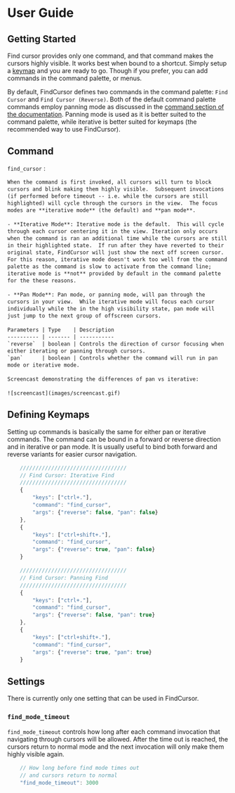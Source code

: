 # User Guide

## Getting Started

Find cursor provides only one command, and that command makes the cursors highly visible. It works best when bound to a shortcut.  Simply setup a [keymap](#defining-keymaps) and you are ready to go.  Though if you prefer, you can add commands in the command palette, or menus.

By default, FindCursor defines two commands in the command palette: `Find Cursor` and `Find Cursor (Reverse)`.  Both of the default command palette commands employ panning mode as discussed in the [command section of the documentation](#command). Panning mode is used as it is better suited to the command palette, while iterative is better suited for keymaps (the recommended way to use FindCursor).

## Command

`find_cursor`
: 

    When the command is first invoked, all cursors will turn to block cursors and blink making them highly visible.  Subsequent invocations (if performed before timeout -- i.e. while the cursors are still highlighted) will cycle through the cursors in the view.  The focus modes are **iterative mode** (the default) and **pan mode**.

    - **Iterative Mode**: Iterative mode is the default.  This will cycle through each cursor centering it in the view. Iteration only occurs when the command is ran an additional time while the cursors are still in their highlighted state.  If run after they have reverted to their original state, FindCursor will just show the next off screen cursor.  For this reason, iterative mode doesn't work too well from the command palette as the command is slow to activate from the command line; iterative mode is **not** provided by default in the command palette for the these reasons.

    - **Pan Mode**: Pan mode, or panning mode, will pan through the cursors in your view.  While iterative mode will focus each cursor individually while the in the high visibility state, pan mode will just jump to the next group of offscreen cursors.

    Parameters | Type    | Description
    ---------- | ------- | -----------
    `reverse`  | boolean | Controls the direction of cursor focusing when either iterating or panning through cursors.
    `pan`      | boolean | Controls whether the command will run in pan mode or iterative mode.

    Screencast demonstrating the differences of pan vs iterative:

    ![screencast](images/screencast.gif)


## Defining Keymaps

Setting up commands is basically the same for either pan or iterative commands.  The command can be bound in a forward or reverse direction and in iterative or pan mode.  It is usually useful to bind both forward and reverse variants for easier cursor navigation.

```js
    //////////////////////////////////
    // Find Cursor: Iterative Find
    //////////////////////////////////
    {
        "keys": ["ctrl+."],
        "command": "find_cursor",
        "args": {"reverse": false, "pan": false}
    },
    {
        "keys": ["ctrl+shift+."],
        "command": "find_cursor",
        "args": {"reverse": true, "pan": false}
    }
```

```js
    //////////////////////////////////
    // Find Cursor: Panning Find
    //////////////////////////////////
    {
        "keys": ["ctrl+."],
        "command": "find_cursor",
        "args": {"reverse": false, "pan": true}
    },
    {
        "keys": ["ctrl+shift+."],
        "command": "find_cursor",
        "args": {"reverse": true, "pan": true}
    }
```

## Settings

There is currently only one setting that can be used in FindCursor.

### `find_mode_timeout`

`find_mode_timeout` controls how long after each command invocation that navigating through cursors will be allowed.  After the time out is reached, the cursors return to normal mode and the next invocation will only make them highly visible again.

```js
    // How long before find mode times out
    // and cursors return to normal
    "find_mode_timeout": 3000
```
